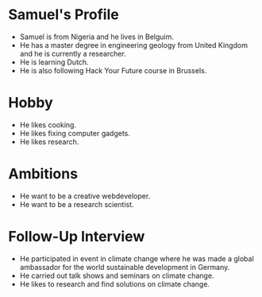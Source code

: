 # Samuel's Profile
- Samuel is from Nigeria and he lives in Belguim.
- He has a master degree in engineering geology from United Kingdom and he is currently a researcher.
- He is learning Dutch.
- He is also following Hack Your Future course in Brussels.

# Hobby
- He likes cooking.
- He likes fixing computer gadgets.
- He likes research.

# Ambitions
- He want to be a creative webdeveloper.
- He want to be a research scientist.

# Follow-Up Interview
- He participated in event in climate change where he was made a global ambassador for the world sustainable development in Germany.
- He carried out talk shows and seminars on climate change.
- He likes to research and find solutions on climate change.
  

